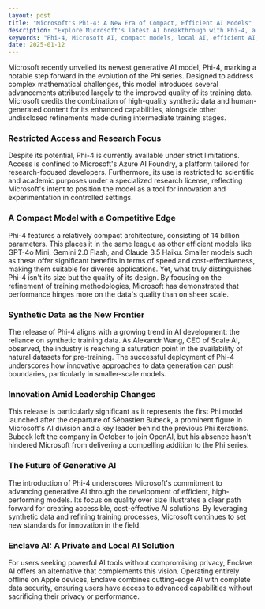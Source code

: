 ```yaml
---
layout: post
title: "Microsoft's Phi-4: A New Era of Compact, Efficient AI Models"
description: "Explore Microsoft's latest AI breakthrough with Phi-4, a 14B parameter model showing how quality training data and efficient design can outperform larger models."
keywords: "Phi-4, Microsoft AI, compact models, local AI, efficient AI, synthetic data, Azure AI Foundry, private AI"
date: 2025-01-12
---
```


Microsoft recently unveiled its newest generative AI model, Phi-4, marking a notable step forward in the evolution of the Phi series. Designed to address complex mathematical challenges, this model introduces several advancements attributed largely to the improved quality of its training data. Microsoft credits the combination of high-quality synthetic data and human-generated content for its enhanced capabilities, alongside other undisclosed refinements made during intermediate training stages.

### Restricted Access and Research Focus

Despite its potential, Phi-4 is currently available under strict limitations. Access is confined to Microsoft's Azure AI Foundry, a platform tailored for research-focused developers. Furthermore, its use is restricted to scientific and academic purposes under a specialized research license, reflecting Microsoft's intent to position the model as a tool for innovation and experimentation in controlled settings.

### A Compact Model with a Competitive Edge

Phi-4 features a relatively compact architecture, consisting of 14 billion parameters. This places it in the same league as other efficient models like GPT-4o Mini, Gemini 2.0 Flash, and Claude 3.5 Haiku. Smaller models such as these offer significant benefits in terms of speed and cost-effectiveness, making them suitable for diverse applications. Yet, what truly distinguishes Phi-4 isn't its size but the quality of its design. By focusing on the refinement of training methodologies, Microsoft has demonstrated that performance hinges more on the data's quality than on sheer scale.

### Synthetic Data as the New Frontier

The release of Phi-4 aligns with a growing trend in AI development: the reliance on synthetic training data. As Alexandr Wang, CEO of Scale AI, observed, the industry is reaching a saturation point in the availability of natural datasets for pre-training. The successful deployment of Phi-4 underscores how innovative approaches to data generation can push boundaries, particularly in smaller-scale models.

### Innovation Amid Leadership Changes

This release is particularly significant as it represents the first Phi model launched after the departure of Sébastien Bubeck, a prominent figure in Microsoft's AI division and a key leader behind the previous Phi iterations. Bubeck left the company in October to join OpenAI, but his absence hasn't hindered Microsoft from delivering a compelling addition to the Phi series.

### The Future of Generative AI

The introduction of Phi-4 underscores Microsoft's commitment to advancing generative AI through the development of efficient, high-performing models. Its focus on quality over size illustrates a clear path forward for creating accessible, cost-effective AI solutions. By leveraging synthetic data and refining training processes, Microsoft continues to set new standards for innovation in the field.

### Enclave AI: A Private and Local AI Solution

For users seeking powerful AI tools without compromising privacy, Enclave AI offers an alternative that complements this vision. Operating entirely offline on Apple devices, Enclave combines cutting-edge AI with complete data security, ensuring users have access to advanced capabilities without sacrificing their privacy or performance. 